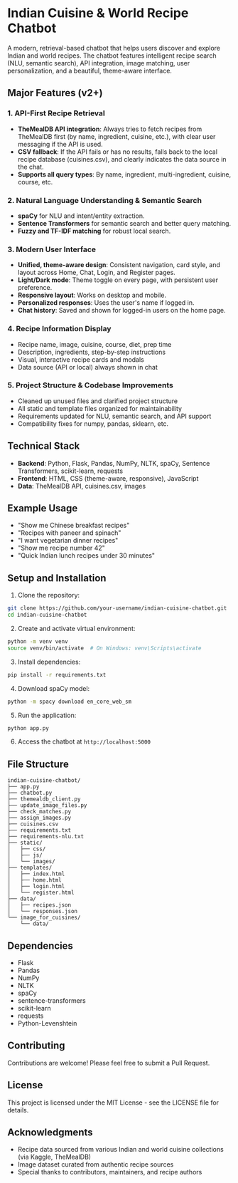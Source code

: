 # Indian Cuisine & World Recipe Chatbot

A modern, retrieval-based chatbot that helps users discover and explore Indian and world recipes. The chatbot features intelligent recipe search (NLU, semantic search), API integration, image matching, user personalization, and a beautiful, theme-aware interface.

## Major Features (v2+)

### 1. API-First Recipe Retrieval
- **TheMealDB API integration**: Always tries to fetch recipes from TheMealDB first (by name, ingredient, cuisine, etc.), with clear user messaging if the API is used.
- **CSV fallback**: If the API fails or has no results, falls back to the local recipe database (cuisines.csv), and clearly indicates the data source in the chat.
- **Supports all query types**: By name, ingredient, multi-ingredient, cuisine, course, etc.

### 2. Natural Language Understanding & Semantic Search
- **spaCy** for NLU and intent/entity extraction.
- **Sentence Transformers** for semantic search and better query matching.
- **Fuzzy and TF-IDF matching** for robust local search.

### 3. Modern User Interface
- **Unified, theme-aware design**: Consistent navigation, card style, and layout across Home, Chat, Login, and Register pages.
- **Light/Dark mode**: Theme toggle on every page, with persistent user preference.
- **Responsive layout**: Works on desktop and mobile.
- **Personalized responses**: Uses the user's name if logged in.
- **Chat history**: Saved and shown for logged-in users on the home page.

### 4. Recipe Information Display
- Recipe name, image, cuisine, course, diet, prep time
- Description, ingredients, step-by-step instructions
- Visual, interactive recipe cards and modals
- Data source (API or local) always shown in chat

### 5. Project Structure & Codebase Improvements
- Cleaned up unused files and clarified project structure
- All static and template files organized for maintainability
- Requirements updated for NLU, semantic search, and API support
- Compatibility fixes for numpy, pandas, sklearn, etc.

## Technical Stack
- **Backend**: Python, Flask, Pandas, NumPy, NLTK, spaCy, Sentence Transformers, scikit-learn, requests
- **Frontend**: HTML, CSS (theme-aware, responsive), JavaScript
- **Data**: TheMealDB API, cuisines.csv, images

## Example Usage
- "Show me Chinese breakfast recipes"
- "Recipes with paneer and spinach"
- "I want vegetarian dinner recipes"
- "Show me recipe number 42"
- "Quick Indian lunch recipes under 30 minutes"

## Setup and Installation

1. Clone the repository:
```bash
git clone https://github.com/your-username/indian-cuisine-chatbot.git
cd indian-cuisine-chatbot
```
2. Create and activate virtual environment:
```bash
python -m venv venv
source venv/bin/activate  # On Windows: venv\Scripts\activate
```
3. Install dependencies:
```bash
pip install -r requirements.txt
```
4. Download spaCy model:
```bash
python -m spacy download en_core_web_sm
```
5. Run the application:
```bash
python app.py
```
6. Access the chatbot at `http://localhost:5000`

## File Structure
```
indian-cuisine-chatbot/
├── app.py
├── chatbot.py
├── themealdb_client.py
├── update_image_files.py
├── check_matches.py
├── assign_images.py
├── cuisines.csv
├── requirements.txt
├── requirements-nlu.txt
├── static/
│   ├── css/
│   ├── js/
│   └── images/
├── templates/
│   ├── index.html
│   ├── home.html
│   ├── login.html
│   └── register.html
├── data/
│   ├── recipes.json
│   └── responses.json
└── image_for_cuisines/
    └── data/
```

## Dependencies
- Flask
- Pandas
- NumPy
- NLTK
- spaCy
- sentence-transformers
- scikit-learn
- requests
- Python-Levenshtein

## Contributing
Contributions are welcome! Please feel free to submit a Pull Request.

## License
This project is licensed under the MIT License - see the LICENSE file for details.

## Acknowledgments
- Recipe data sourced from various Indian and world cuisine collections (via Kaggle, TheMealDB)
- Image dataset curated from authentic recipe sources
- Special thanks to contributors, maintainers, and recipe authors
